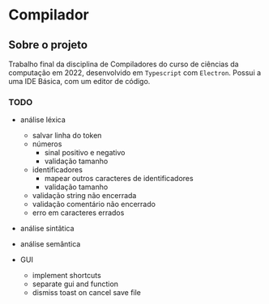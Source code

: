 # Compilador

## Sobre o projeto

Trabalho final da disciplina de Compiladores do curso de ciências da computação em 2022, desenvolvido em `Typescript` com `Electron`.
Possui a uma IDE Básica, com um editor de código.

### TODO

-   análise léxica
    -   salvar linha do token
    -   números
        -   sinal positivo e negativo
        -   validação tamanho
    -   identificadores
        -   mapear outros caracteres de identificadores
        -   validação tamanho
    -   validação string não encerrada
    -   validação comentário não encerrado
    -   erro em caracteres errados
-   análise sintâtica
-   análise semântica

-   GUI
    -   implement shortcuts
    -   separate gui and function
    -   dismiss toast on cancel save file
